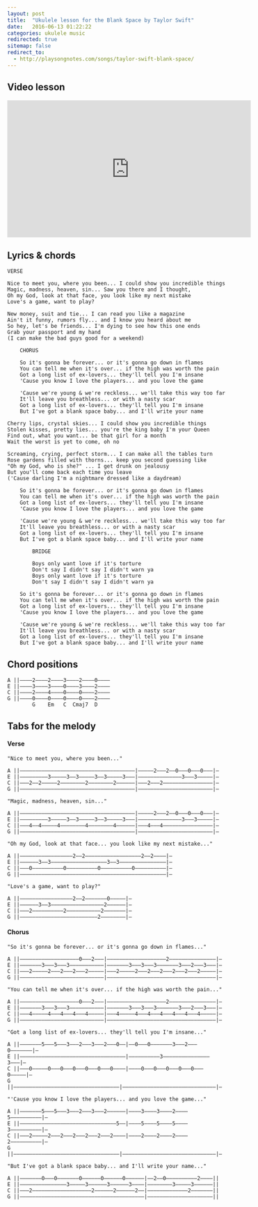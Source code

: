 ```yaml
---
layout: post
title:  "Ukulele lesson for the Blank Space by Taylor Swift"
date:   2016-06-13 01:22:22
categories: ukulele music
redirected: true
sitemap: false
redirect_to:
  - http://playsongnotes.com/songs/taylor-swift-blank-space/
---
```


## Video lesson

<iframe width="560" height="315" src="https://www.youtube.com/embed/QCSrcgdMR80" frameborder="0" allowfullscreen></iframe>

## Lyrics & chords

    VERSE

    Nice to meet you, where you been... I could show you incredible things
    Magic, madness, heaven, sin... Saw you there and I thought,
    Oh my God, look at that face, you look like my next mistake
    Love's a game, want to play?

    New money, suit and tie... I can read you like a magazine
    Ain't it funny, rumors fly... and I know you heard about me
    So hey, let's be friends... I'm dying to see how this one ends
    Grab your passport and my hand
    (I can make the bad guys good for a weekend)

        CHORUS

        So it's gonna be forever... or it's gonna go down in flames
        You can tell me when it's over... if the high was worth the pain
        Got a long list of ex-lovers... they'll tell you I'm insane
        'Cause you know I love the players... and you love the game

        'Cause we're young & we're reckless... we'll take this way too far
        It'll leave you breathless... or with a nasty scar
        Got a long list of ex-lovers... they'll tell you I'm insane
        But I've got a blank space baby... and I'll write your name

    Cherry lips, crystal skies... I could show you incredible things
    Stolen kisses, pretty lies... you're the king baby I'm your Queen
    Find out, what you want... be that girl for a month
    Wait the worst is yet to come, oh no

    Screaming, crying, perfect storm... I can make all the tables turn
    Rose gardens filled with thorns... keep you second guessing like
    "Oh my God, who is she?" ... I get drunk on jealousy
    But you'll come back each time you leave
    ('Cause darling I'm a nightmare dressed like a daydream)

        So it's gonna be forever... or it's gonna go down in flames
        You can tell me when it's over... if the high was worth the pain
        Got a long list of ex-lovers... they'll tell you I'm insane
        'Cause you know I love the players... and you love the game

        'Cause we're young & we're reckless... we'll take this way too far
        It'll leave you breathless... or with a nasty scar
        Got a long list of ex-lovers... they'll tell you I'm insane
        But I've got a blank space baby... and I'll write your name

            BRIDGE

            Boys only want love if it's torture
            Don't say I didn't say I didn't warn ya
            Boys only want love if it's torture
            Don't say I didn't say I didn't warn ya

        So it's gonna be forever... or it's gonna go down in flames
        You can tell me when it's over... if the high was worth the pain
        Got a long list of ex-lovers... they'll tell you I'm insane
        'Cause you know I love the players... and you love the game

        'Cause we're young & we're reckless... we'll take this way too far
        It'll leave you breathless... or with a nasty scar
        Got a long list of ex-lovers... they'll tell you I'm insane
        But I've got a blank space baby... and I'll write your name

## Chord positions

    A ||––––2––––2––––3––––2––––0––––
    E ||––––3––––3––––0––––3––––2––––
    C ||––––2––––4––––0––––0––––2––––
    G ||––––0––––0––––0––––0––––2––––
            G    Em   C  Cmaj7  D    

## Tabs for the melody

#### Verse

    "Nice to meet you, where you been..."

    A ||–––––––––––––––––––––––––––––––––––––|–––––2–––2––0–––0–––0–––|–
    E ||–––––––––3–––––3––3–––––3––3–––––3–––|––––––––––––––3–––3–––––|–
    C ||–––2––2–––––2––––––––2––––––––2––––––|–––2–––2––––––––––––––––|–
    G ||–––––––––––––––––––––––––––––––––––––|––––––––––––––––––––––––|–

    "Magic, madness, heaven, sin..."

    A ||–––––––––––––––––––––––––––––––––––––|–––––2–––2––0–––0–––0–––|–
    E ||–––––––––3–––––3––3–––––3––3–––––3–––|––––––––––––––3–––3–––––|–
    C ||–––4––4–––––4––––––––4––––––––4––––––|–––4–––4––––––––––––––––|–
    G ||–––––––––––––––––––––––––––––––––––––|––––––––––––––––––––––––|–

    "Oh my God, look at that face... you look like my next mistake..."

    A ||–––––––––––––––––2––2––––––––––––––––––2––2––––|–
    E ||––––––3––3––––––––––––––––––3––3–––––––––––––––|–
    C ||–––0––––––––––0––––––––––0––––––––––0––––––––––|–
    G ||–––––––––––––––––––––––––––––––––––––––––––––––|–

    "Love's a game, want to play?"

    A ||–––––––––––––––––2––2–––––––0–––––|–
    E ||––––––3––3–––––––––––––––––2––––––|–
    C ||–––2––––––––––2–––––––––––2–––––––|–
    G ||–––––––––––––––––––––––––2––––––––|–

#### Chorus

    "So it's gonna be forever... or it's gonna go down in flames..."

    A ||–––––––––––––––––––0–––2–––|–––––––––––––––––––2–––––––––––––––|–
    E ||–––––––3–––3–––3–––––––––––|–––––––3–––3–––3–––––––3–––2–––3–––|–
    C ||–––2–––––2–––2–––2–––2–––––|–––2–––––2–––2–––2–––2–––2–––2–––––|–
    G ||–––––––––––––––––––––––––––|–––––––––––––––––––––––––––––––––––|–

    "You can tell me when it's over... if the high was worth the pain..."

    A ||–––––––––––––––––––0–––2–––|–––––––––––––––––––2–––––––––––––––|–
    E ||–––––––3–––3–––3–––––––––––|–––––––3–––3–––3–––––––3–––2–––3–––|–
    C ||–––4–––––4–––4–––4–––4–––––|–––4–––––4–––4–––4–––4–––4–––4–––––|–
    G ||–––––––––––––––––––––––––––|–––––––––––––––––––––––––––––––––––|–

    "Got a long list of ex-lovers... they'll tell you I'm insane..."

    A ||–––––––5–––5–––3–––2–––3–––2–––0––|––0–––0–––––––3–––2–––0–––––––|–
    E ||––––––––––––––––––––––––––––––––––|––––––––––3–––––––––––––––3–––|–
    C ||–––0–––––0–––0–––0–––0–––0–––0––––|––––0–––0–––0–––0–––0–––0–––––|–
    G ||––––––––––––––––––––––––––––––––––|––––––––––––––––––––––––––––––|–

    "'Cause you know I love the players... and you love the game..."

    A ||–––––––5–––5–––3–––2–––3–––2––––––|––––3––––3––––2––––5––––––––––|–
    E ||–––––––––––––––––––––––––––––––5––|––––5––––5––––5––––3––––––––––|–
    C ||–––2–––––2–––2–––2–––2–––2–––2––––|––––2––––2––––2––––2––––––––––|–
    G ||––––––––––––––––––––––––––––––––––|––––––––––––––––––––––––––––––|–

    "But I've got a blank space baby... and I'll write your name..."

    A ||–––––––0–––0–––––––0––––––0––––––0––––––|––2––0––––––––––2––––||
    E ||–––––––––––––––3–––––3––––––3––––––3––––|––––––––3–––––3––––––||
    C ||–––2–––––––––––––––––––2––––––2––––––2––|–––––––––––––2–––––––||
    G ||––––––––––––––––––––––––––––––––––––––––|–––––––––––––––––––––||
